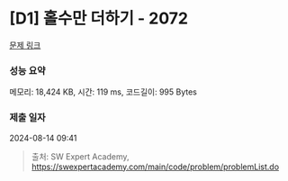 # [D1] 홀수만 더하기 - 2072 

[문제 링크](https://swexpertacademy.com/main/code/problem/problemDetail.do?contestProbId=AV5QSEhaA5sDFAUq) 

### 성능 요약

메모리: 18,424 KB, 시간: 119 ms, 코드길이: 995 Bytes

### 제출 일자

2024-08-14 09:41



> 출처: SW Expert Academy, https://swexpertacademy.com/main/code/problem/problemList.do